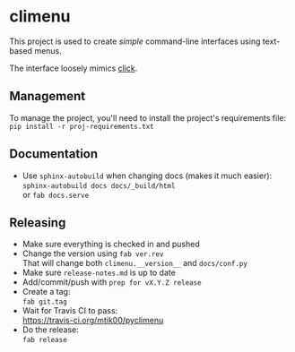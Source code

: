# climenu

This project is used to create *simple* command-line interfaces using text-based menus.

The interface loosely mimics [click](http://click.pocoo.org).

## Management

To manage the project, you'll need to install the project's requirements file:  
`pip install -r proj-requirements.txt`

## Documentation
*   Use `sphinx-autobuild` when changing docs (makes it much easier):  
    `sphinx-autobuild docs docs/_build/html`  
    or `fab docs.serve`

## Releasing
*   Make sure everything is checked in and pushed
*   Change the version using `fab ver.rev`  
    That will change both `climenu.__version__` and `docs/conf.py`
*   Make sure `release-notes.md` is up to date
*   Add/commit/push with `prep for vX.Y.Z release`
*   Create a tag:  
    `fab git.tag`
*   Wait for Travis CI to pass:  
    https://travis-ci.org/mtik00/pyclimenu
*   Do the release:  
    `fab release`